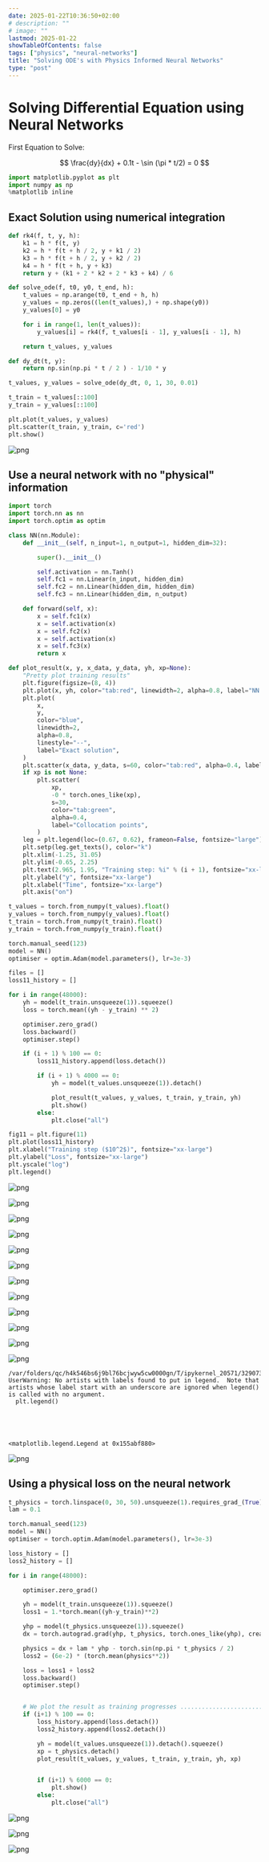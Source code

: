 ```yaml
---
date: 2025-01-22T10:36:50+02:00
# description: ""
# image: ""
lastmod: 2025-01-22
showTableOfContents: false
tags: ["physics", "neural-networks"]
title: "Solving ODE's with Physics Informed Neural Networks"
type: "post"
---
```


# Solving Differential Equation using Neural Networks

First Equation to Solve:

$$
\frac{dy}{dx} + 0.1t - \sin (\pi * t/2) = 0
$$

```python
import matplotlib.pyplot as plt
import numpy as np
%matplotlib inline
```

## Exact Solution using numerical integration

```python
def rk4(f, t, y, h):
    k1 = h * f(t, y)
    k2 = h * f(t + h / 2, y + k1 / 2)
    k3 = h * f(t + h / 2, y + k2 / 2)
    k4 = h * f(t + h, y + k3)
    return y + (k1 + 2 * k2 + 2 * k3 + k4) / 6

def solve_ode(f, t0, y0, t_end, h):
    t_values = np.arange(t0, t_end + h, h)
    y_values = np.zeros((len(t_values),) + np.shape(y0))
    y_values[0] = y0

    for i in range(1, len(t_values)):
        y_values[i] = rk4(f, t_values[i - 1], y_values[i - 1], h)

    return t_values, y_values

def dy_dt(t, y):
    return np.sin(np.pi * t / 2 ) - 1/10 * y

t_values, y_values = solve_ode(dy_dt, 0, 1, 30, 0.01)

t_train = t_values[::100]
y_train = y_values[::100]

plt.plot(t_values, y_values)
plt.scatter(t_train, y_train, c='red')
plt.show()
```

![png](output_3_0.png)

## Use a neural network with no "physical" information

```python
import torch
import torch.nn as nn
import torch.optim as optim

class NN(nn.Module):
    def __init__(self, n_input=1, n_output=1, hidden_dim=32):

        super().__init__()

        self.activation = nn.Tanh()
        self.fc1 = nn.Linear(n_input, hidden_dim)
        self.fc2 = nn.Linear(hidden_dim, hidden_dim)
        self.fc3 = nn.Linear(hidden_dim, n_output)

    def forward(self, x):
        x = self.fc1(x)
        x = self.activation(x)
        x = self.fc2(x)
        x = self.activation(x)
        x = self.fc3(x)
        return x

def plot_result(x, y, x_data, y_data, yh, xp=None):
    "Pretty plot training results"
    plt.figure(figsize=(8, 4))
    plt.plot(x, yh, color="tab:red", linewidth=2, alpha=0.8, label="NN prediction")
    plt.plot(
        x,
        y,
        color="blue",
        linewidth=2,
        alpha=0.8,
        linestyle="--",
        label="Exact solution",
    )
    plt.scatter(x_data, y_data, s=60, color="tab:red", alpha=0.4, label="Training data")
    if xp is not None:
        plt.scatter(
            xp,
            -0 * torch.ones_like(xp),
            s=30,
            color="tab:green",
            alpha=0.4,
            label="Collocation points",
        )
    leg = plt.legend(loc=(0.67, 0.62), frameon=False, fontsize="large")
    plt.setp(leg.get_texts(), color="k")
    plt.xlim(-1.25, 31.05)
    plt.ylim(-0.65, 2.25)
    plt.text(2.965, 1.95, "Training step: %i" % (i + 1), fontsize="xx-large", color="k")
    plt.ylabel("y", fontsize="xx-large")
    plt.xlabel("Time", fontsize="xx-large")
    plt.axis("on")

t_values = torch.from_numpy(t_values).float()
y_values = torch.from_numpy(y_values).float()
t_train = torch.from_numpy(t_train).float()
y_train = torch.from_numpy(y_train).float()

```

```python
torch.manual_seed(123)
model = NN()
optimiser = optim.Adam(model.parameters(), lr=3e-3)

files = []
loss11_history = []

for i in range(48000):
    yh = model(t_train.unsqueeze(1)).squeeze()
    loss = torch.mean((yh - y_train) ** 2)

    optimiser.zero_grad()
    loss.backward()
    optimiser.step()

    if (i + 1) % 100 == 0:
        loss11_history.append(loss.detach())

        if (i + 1) % 4000 == 0:
            yh = model(t_values.unsqueeze(1)).detach()

            plot_result(t_values, y_values, t_train, y_train, yh)
            plt.show()
        else:
            plt.close("all")

fig11 = plt.figure(11)
plt.plot(loss11_history)
plt.xlabel("Training step ($10^2$)", fontsize="xx-large")
plt.ylabel("Loss", fontsize="xx-large")
plt.yscale("log")
plt.legend()

```

![png](output_6_0.png)

![png](output_6_1.png)

![png](output_6_2.png)

![png](output_6_3.png)

![png](output_6_4.png)

![png](output_6_5.png)

![png](output_6_6.png)

![png](output_6_7.png)

![png](output_6_8.png)

![png](output_6_9.png)

![png](output_6_10.png)

![png](output_6_11.png)

    /var/folders/qc/h4k546bs6j9bl76bcjwyw5cw0000gn/T/ipykernel_20571/329073061.py:32: UserWarning: No artists with labels found to put in legend.  Note that artists whose label start with an underscore are ignored when legend() is called with no argument.
      plt.legend()





    <matplotlib.legend.Legend at 0x155abf880>

![png](output_6_14.png)

## Using a physical loss on the neural network

```python
t_physics = torch.linspace(0, 30, 50).unsqueeze(1).requires_grad_(True)
lam = 0.1

torch.manual_seed(123)
model = NN()
optimiser = torch.optim.Adam(model.parameters(), lr=3e-3)

loss_history = []
loss2_history = []

for i in range(48000):

    optimiser.zero_grad()

    yh = model(t_train.unsqueeze(1)).squeeze()
    loss1 = 1.*torch.mean((yh-y_train)**2)

    yhp = model(t_physics.unsqueeze(1)).squeeze()
    dx = torch.autograd.grad(yhp, t_physics, torch.ones_like(yhp), create_graph=True)[0]

    physics = dx + lam * yhp - torch.sin(np.pi * t_physics / 2)
    loss2 = (6e-2) * (torch.mean(physics**2))

    loss = loss1 + loss2
    loss.backward()
    optimiser.step()


    # We plot the result as training progresses ....................................
    if (i+1) % 100 == 0:
        loss_history.append(loss.detach())
        loss2_history.append(loss2.detach())

        yh = model(t_values.unsqueeze(1)).detach().squeeze()
        xp = t_physics.detach()
        plot_result(t_values, y_values, t_train, y_train, yh, xp)


        if (i+1) % 6000 == 0:
            plt.show()
        else:
            plt.close("all")


```

![png](output_8_0.png)

![png](output_8_1.png)

![png](output_8_2.png)

